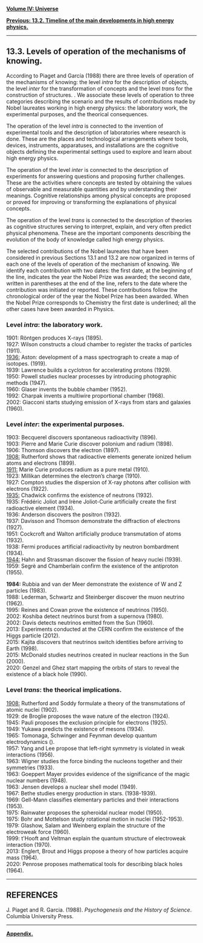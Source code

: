 [**Volume IV: Universe**](./volume-IV.md)

[**Previous: 13.2. Timeline of the main developments in high energy physics.**](./vol-IV-chap-13-sect-2.md) 

***

## 13.3. Levels of operation of the mechanisms of knowing.

According to Piaget and García (1988) there are three levels of operation of the mechanisms of knowing: the level *intra* for the description of objects, the level *inter* for the transformation of concepts and the level *trans* for the construction of structures. . We associate these levels of operation to three categories describing the scenario and the results of contributions made by Nobel laureates working in high energy physics: the laboratory work, the experimental purposes, and the theorical consequences.

The operation of the level *intra* is connected to the invention of experimental tools and the description of laboratories where research is done. These are the places and technological arrangements where tools, devices, instruments, apparatuses, and installations are the cognitive objects defining the experimental settings used to explore and learn about high energy physics.

The operation of the level *inter* is connected to the description of experiments for answering questions and proposing further challenges. These are the activities where concepts are tested by obtaining the values of observable and measurable quantities and by understanding their meanings. Cognitive relationships among physical concepts are proposed or proved for improving or transforming the explanations of physical concepts.

The operation of the level *trans* is connected to the description of theories as cognitive structures serving to interpret, explain, and very often predict physical phenomena. These are the important components describing the evolution of the body of knowledge called high energy physics.

The selected contributions of the Nobel laureates that have been considered in previous Sections 13.1 and 13.2 are now organized in terms of each one of the levels of operation of the mechanism of knowing. We identify each contribution with two dates: the first date, at the beginning of the line, indicates the year the Nobel Prize was awarded; the second date, written in parentheses at the end of the line, refers to the date where the contribution was initiated or reported. These contributions follow the chronological order of the year the Nobel Prize has been awarded. When the Nobel Prize corresponds to Chemistry the first date is underlined; all the other cases have been awarded in Physics.

### Level *intra*: the laboratory work.

1901: Röntgen produces X-rays (1895).<br>
1927: Wilson constructs a cloud chamber to register the tracks of particles (1911).<br>
<u>1936:</u> Aston: development of a mass spectrograph to create a map of isotopes. (1919).<br>
1939: Lawrence builds a cyclotron for accelerating protons (1929).<br>
1950: Powell studies nuclear processes by introducing photographic methods (1947).<br>
1960: Glaser invents the bubble chamber (1952).<br>
1992: Charpak invents a multiwire proportional chamber (1968).<br>
2002: Giacconi starts studying emission of X-rays from stars and galaxies (1960).

### Level *inter*: the experimental purposes.

1903: Becquerel discovers spontaneous radioactivity (1896).<br>
1903: Pierre and Marie Curie discover polonium and radium (1898).<br>
1906: Thomson discovers the electron (1897).<br>
<u>1908:</u> Rutherford shows that radioactive elements generate ionized helium atoms and electrons (1899).<br>
<u>1911:</u> Marie Curie produces radium as a pure metal (1910).<br>
1923: Millikan determines the electron’s charge (1910).<br>
1927: Compton studies the dispersion of X-ray photons after collision with electrons (1922).<br>
<u>1935:</u> Chadwick confirms the existence of neutrons (1932).<br>
1935: Frédéric Joliot and Irène Joliot-Curie artificially create the first radioactive element (1934).<br>
1936: Anderson discovers the positron (1932).<br>
1937: Davisson and Thomson demonstrate the diffraction of electrons (1927).<br>
1951: Cockcroft and Walton artificially produce transmutation of atoms (1932).<br>
1938: Fermi produces artificial radioactivity by neutron bombardment (1934).<br>
<u>1944:</u> Hahn and Strassman discover the fission of heavy nuclei (1939).<br>
1959: Segrè and Chamberlain confirm the existence of the antiproton (1955).

**1984:** Rubbia and van der Meer demonstrate the existence of W and Z particles (1983).<br>
1988: Lederman, Schwartz and Steinberger discover the muon neutrino (1962).<br>
1995: Reines and Cowan prove the existence of neutrinos (1950).<br>
2002: Koshiba detect neutrinos burst from a supernova (1980).<br>
2002: Davis detects neutrinos emitted from the Sun (1960).<br>
2013: Experiments conducted at the CERN confirm the existence of the Higgs particle (2012). <br>
2015: Kajita discovers that neutrinos switch identities before arriving to Earth (1998).<br>
2015: McDonald studies neutrinos created in nuclear reactions in the Sun (2000).<br>
2020: Genzel and Ghez start mapping the orbits of stars to reveal the existence of a black hole (1990).


### Level *trans*: the theorical implications.

<u>1908:</u> Rutherford and Soddy formulate a theory of the transmutations of atomic nuclei (1902).<br>
1929: de Broglie proposes the wave nature of the electron (1924).<br>
1945: Pauli proposes the exclusion principle for electrons (1925).<br>
1949: Yukawa predicts the existence of mesons (1934).<br>
1965: Tomonaga, Schwinger and Feynman develop quantum electrodynamics ().<br>
1957: Yang and Lee propose that left-right symmetry is violated in weak interactions (1956).<br>
1963: Wigner studies the force binding the nucleons together and their symmetries (1933).<br>
1963: Goeppert Mayer provides evidence of the significance of the magic nuclear numbers (1948).<br>
1963: Jensen develops a nuclear shell model (1949).<br>
1967: Bethe studies energy production in stars. (1938-1939).<br>
1969: Gell-Mann classifies elementary particles and their interactions (1953).<br>
1975: Rainwater proposes the spheroidal nuclear model (1950).<br>
1975: Bohr and Mottelson study rotational motion in nuclei (1952-1953).<br>
1979: Glashow, Salam and Weinberg explain the structure of the electroweak force (1960).<br>
1999: t'Hooft and Veltman explain the quantum structure of electroweak interaction (1970).<br>
2013: Englert, Brout and Higgs propose a theory of how particles acquire mass (1964).<br>
2020: Penrose proposes mathematical tools for describing black holes (1964).

*** 

## REFERENCES

J. Piaget and R. Garcia. (1988). *Psychogenesis and the History of Science*. Columbia University Press.

***

[**Appendix.**](./vol-IV-chap-13-apendix.md) 

